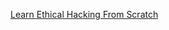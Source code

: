 [Learn Ethical Hacking From Scratch](https://www.udemy.com/course/learn-ethical-hacking-from-scratch/)

